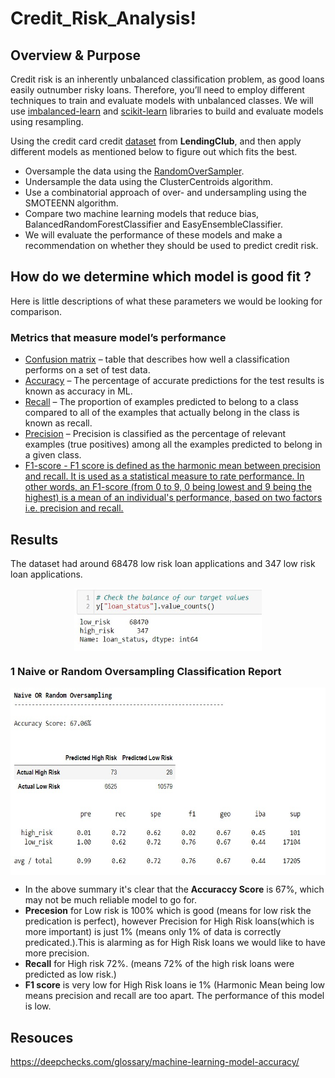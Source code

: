 # Credit_Risk_Analysis!

## Overview & Purpose
Credit risk is an inherently unbalanced classification problem, as good loans easily outnumber risky loans. Therefore, you’ll need to employ different techniques to train and evaluate models with unbalanced classes. We will use <ins>imbalanced-learn</ins> and <ins>scikit-learn</ins> libraries to build and evaluate models using resampling.

Using the credit card credit [dataset](Resources/LoanStats_2019Q1.csv) from **LendingClub**, and then apply different models as mentioned below to figure out which fits the best.

* Oversample the data using the [RandomOverSampler](#1-Naive-Random-Oversampling-Classification-Report-and-SMOTE-algorithms).
* Undersample the data using the ClusterCentroids algorithm.
* Use a combinatorial approach of over- and undersampling using the SMOTEENN algorithm.
* Compare two machine learning models that reduce bias, BalancedRandomForestClassifier and EasyEnsembleClassifier.
* We will evaluate the performance of these models and make a recommendation on whether they should be used to predict credit risk.


## How do we determine which model is good fit ?
Here is little descriptions of what these parameters we would be looking for comparison.

### Metrics that measure model’s performance
* <ins>Confusion matrix</ins> – table that describes how well a classification performs on a set of test data.
* <ins>Accuracy</ins> – The percentage of accurate predictions for the test results is known as accuracy in ML.
* <ins>Recall</ins> – The proportion of examples predicted to belong to a class compared to all of the examples that actually belong in the class is known as recall.
* <ins>Precision</ins> – Precision is classified as the percentage of relevant examples (true positives) among all the examples predicted to belong in a given class.
* <ins>F1-score<ins> - F1 score is defined as the harmonic mean between precision and recall. It is used as a statistical measure to rate performance. In other words, an F1-score (from 0 to 9, 0 being lowest and 9 being the highest) is a mean of an individual's performance, based on two factors i.e. precision and recall.
  
## Results
The dataset had around 68478 low risk loan applications and 347 low risk loan applications.

<p align="center"> <img src="Images/low_high_count.jpg"  align="center" height="100" width="300"></p>

### 1 Naive or Random Oversampling Classification Report
<p align="center"> <img src="Images/Naive_Random_OverSampling.jpg"  align="center" height="300" width="700"></p>

* In the above summary it's clear that the **Accuraccy Score** is 67%, which may not be much reliable model to go for.
* **Precesion** for Low risk is 100% which is good (means for low risk the predication is perfect), however Precision for High Risk loans(which is more important) is just 1% (means only 1% of data is correctly predicated.).This is alarming as for High Risk loans we would like to have more precision. 
* **Recall** for High risk 72%. (means 72% of the high risk loans were predicted as low risk.)
* **F1 score** is very low for High Risk loans ie 1% (Harmonic Mean being low means precision and recall are too apart. The performance of this model is low.


## Resouces
https://deepchecks.com/glossary/machine-learning-model-accuracy/

